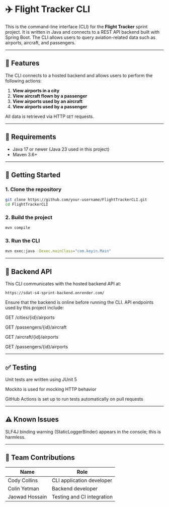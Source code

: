 # ✈️ Flight Tracker CLI

This is the command-line interface (CLI) for the **Flight Tracker** sprint project. It is written in Java and connects to a REST API backend built with Spring Boot. The CLI allows users to query aviation-related data such as airports, aircraft, and passengers.

---

## 📌 Features

The CLI connects to a hosted backend and allows users to perform the following actions:

1. **View airports in a city**
2. **View aircraft flown by a passenger**
3. **View airports used by an aircraft** 
4. **View airports used by a passenger** 

All data is retrieved via HTTP `GET` requests.

---

## 🧪 Requirements

- Java 17 or newer (Java 23 used in this project)
- Maven 3.6+

---

## 🚀 Getting Started

### 1. Clone the repository

```bash
git clone https://github.com/your-username/FlightTrackerCLI.git
cd FlightTrackerCLI
```
### 2. Build the project
   
```bash
mvn compile
```

### 3. Run the CLI
```bash
mvn exec:java -Dexec.mainClass="com.keyin.Main"
```

---

## 🔗 Backend API
This CLI communicates with the hosted backend API at:

```arduino
https://sdat-s4-sprint-backend.onrender.com/
```
Ensure that the backend is online before running the CLI. API endpoints used by this project include:

GET /cities/{id}/airports

GET /passengers/{id}/aircraft

GET /aircraft/{id}/airports 

GET /passengers/{id}/airports 

---

## ✅ Testing
Unit tests are written using JUnit 5

Mockito is used for mocking HTTP behavior

GitHub Actions is set up to run tests automatically on pull requests

---

## ⚠️ Known Issues
SLF4J binding warning (StaticLoggerBinder) appears in the console; this is harmless.

---

## 👥 Team Contributions

| Name        | Role                     |
|-------------|--------------------------|
| Cody Collins       | CLI application developer |
| Colin Yetman | Backend developer         |
| Jaowad Hossain | Testing and CI integration |
